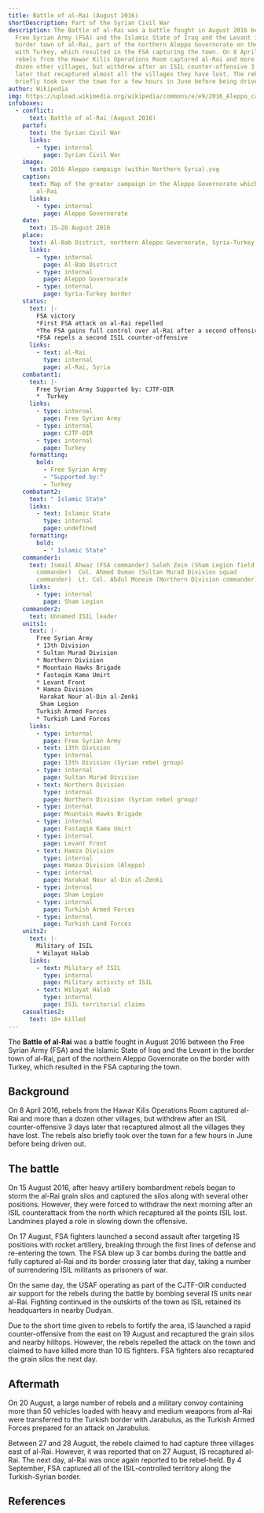```yaml
---
title: Battle of al-Rai (August 2016)
shortDescription: Part of the Syrian Civil War
description: The Battle of al-Rai was a battle fought in August 2016 between the
  Free Syrian Army (FSA) and the Islamic State of Iraq and the Levant in the
  border town of al-Rai, part of the northern Aleppo Governorate on the border
  with Turkey, which resulted in the FSA capturing the town. On 8 April 2016,
  rebels from the Hawar Kilis Operations Room captured al-Rai and more than a
  dozen other villages, but withdrew after an ISIL counter-offensive 3 days
  later that recaptured almost all the villages they have lost. The rebels also
  briefly took over the town for a few hours in June before being driven out.
author: Wikipedia
img: https://upload.wikimedia.org/wikipedia/commons/e/e9/2016_Aleppo_campaign_(within_Northern_Syria).svg
infoboxes:
  - conflict:
      text: Battle of al-Rai (August 2016)
    partof:
      text: the Syrian Civil War
      links:
        - type: internal
          page: Syrian Civil War
    image:
      text: 2016 Aleppo campaign (within Northern Syria).svg
    caption:
      text: Map of the greater campaign in the Aleppo Governorate which includes
        al-Rai
      links:
        - type: internal
          page: Aleppo Governorate
    date:
      text: 15–20 August 2016
    place:
      text: Al-Bab District, northern Aleppo Governorate, Syria-Turkey border
      links:
        - type: internal
          page: Al-Bab District
        - type: internal
          page: Aleppo Governorate
        - type: internal
          page: Syria-Turkey border
    status:
      text: |-
        FSA victory
        *First FSA attack on al-Rai repelled
        *The FSA gains full control over al-Rai after a second offensive
        *FSA repels a second ISIL counter-offensive
      links:
        - text: al-Rai
          type: internal
          page: al-Rai, Syria
    combatant1:
      text: |-
        Free Syrian Army Supported by: CJTF-OIR
        *  Turkey
      links:
        - type: internal
          page: Free Syrian Army
        - type: internal
          page: CJTF-OIR
        - type: internal
          page: Turkey
      formatting:
        bold:
          - Free Syrian Army
          - "Supported by:"
          - Turkey
    combatant2:
      text: " Islamic State"
      links:
        - text: Islamic State
          type: internal
          page: undefined
      formatting:
        bold:
          - " Islamic State"
    commander1:
      text: Ismail Ahwaz (FSA commander) Saleh Zein (Sham Legion field
        commander)  Col. Ahmed Osman (Sultan Murad Division squad
        commander)  Lt. Col. Abdul Moneim (Northern Division commander)
      links:
        - type: internal
          page: Sham Legion
    commander2:
      text: Unnamed ISIL leader
    units1:
      text: |-
        Free Syrian Army
        * 13th Division
        * Sultan Murad Division
        * Northern Division
        * Mountain Hawks Brigade
        * Fastaqim Kama Umirt
        * Levant Front
        * Hamza Division
         Harakat Nour al-Din al-Zenki 
         Sham Legion 
        Turkish Armed Forces
        * Turkish Land Forces
      links:
        - type: internal
          page: Free Syrian Army
        - text: 13th Division
          type: internal
          page: 13th Division (Syrian rebel group)
        - type: internal
          page: Sultan Murad Division
        - text: Northern Division
          type: internal
          page: Northern Division (Syrian rebel group)
        - type: internal
          page: Mountain Hawks Brigade
        - type: internal
          page: Fastaqim Kama Umirt
        - type: internal
          page: Levant Front
        - text: Hamza Division
          type: internal
          page: Hamza Division (Aleppo)
        - type: internal
          page: Harakat Nour al-Din al-Zenki
        - type: internal
          page: Sham Legion
        - type: internal
          page: Turkish Armed Forces
        - type: internal
          page: Turkish Land Forces
    units2:
      text: |-
        Military of ISIL
        * Wilayat Halab
      links:
        - text: Military of ISIL
          type: internal
          page: Military activity of ISIL
        - text: Wilayat Halab
          type: internal
          page: ISIL territorial claims
    casualties2:
      text: 10+ killed
---
```


The **Battle of al-Rai** was a battle fought in August 2016 between the Free Syrian Army (FSA) and the Islamic State of Iraq and the Levant in the border town of al-Rai, part of the northern Aleppo Governorate on the border with Turkey, which resulted in the FSA capturing the town.

## Background
On 8 April 2016, rebels from the Hawar Kilis Operations Room captured al-Rai and more than a dozen other villages, but withdrew after an ISIL counter-offensive 3 days later that recaptured almost all the villages they have lost. The rebels also briefly took over the town for a few hours in June before being driven out.

## The battle
On 15 August 2016, after heavy artillery bombardment rebels began to storm the al-Rai grain silos and captured the silos along with several other positions. However, they were forced to withdraw the next morning after an ISIL counterattack from the north which recaptured all the points ISIL lost. Landmines played a role in slowing down the offensive.

On 17 August, FSA fighters launched a second assault after targeting IS positions with rocket artillery, breaking through the first lines of defense and re-entering the town. The FSA blew up 3 car bombs during the battle and fully captured al-Rai and its border crossing later that day, taking a number of surrendering ISIL militants as prisoners of war.

On the same day, the USAF operating as part of the CJTF-OIR conducted air support for the rebels during the battle by bombing several IS units near al-Rai. Fighting continued in the outskirts of the town as ISIL retained its headquarters in nearby Dudyan.

Due to the short time given to rebels to fortify the area, IS launched a rapid counter-offensive from the east on 19 August and recaptured the grain silos and nearby hilltops. However, the rebels repelled the attack on the town and claimed to have killed more than 10 IS fighters. FSA fighters also recaptured the grain silos the next day.

## Aftermath
On 20 August, a large number of rebels and a military convoy containing more than 50 vehicles loaded with heavy and medium weapons from al-Rai were transferred to the Turkish border with Jarabulus, as the Turkish Armed Forces prepared for an attack on Jarabulus.

Between 27 and 28 August, the rebels claimed to had capture three villages east of al-Rai. However, it was reported that on 27 August, IS recaptured al-Rai. The next day, al-Rai was once again reported to be rebel-held. By 4 September, FSA captured all of the ISIL-controlled territory along the Turkish-Syrian border.

## References
